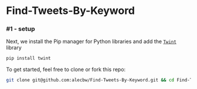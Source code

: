 # Find-Tweets-By-Keyword

### \#1 - setup

Next, we install the Pip manager for Python libraries and add the [`Twint`](https://github.com/twintproject/twint) library
```bash
pip install twint
```

To get started, feel free to clone or fork this repo: 
```bash
git clone git@github.com:alecbw/Find-Tweets-By-Keyword.git && cd Find-Tweets-By-Keyword
```
